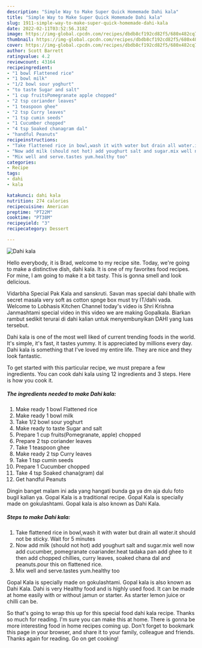```yaml
---
description: "Simple Way to Make Super Quick Homemade Dahi kala"
title: "Simple Way to Make Super Quick Homemade Dahi kala"
slug: 1911-simple-way-to-make-super-quick-homemade-dahi-kala
date: 2022-02-11T03:52:56.318Z
image: https://img-global.cpcdn.com/recipes/dbdb8cf192cd82f5/680x482cq70/dahi-kala-recipe-main-photo.jpg
thumbnail: https://img-global.cpcdn.com/recipes/dbdb8cf192cd82f5/680x482cq70/dahi-kala-recipe-main-photo.jpg
cover: https://img-global.cpcdn.com/recipes/dbdb8cf192cd82f5/680x482cq70/dahi-kala-recipe-main-photo.jpg
author: Scott Barrett
ratingvalue: 4.2
reviewcount: 43164
recipeingredient:
- "1 bowl Flattened rice"
- "1 bowl milk"
- "1/2 bowl sour yoghurt"
- "to taste Sugar and salt"
- "1 cup fruitsPomegranate apple chopped"
- "2 tsp coriander leaves"
- "1 teaspoon ghee"
- "2 tsp Curry leaves"
- "1 tsp cumin seeds"
- "1 Cucumber chopped"
- "4 tsp Soaked chanagram dal"
- "handful Peanuts"
recipeinstructions:
- "Take flattened rice in bowl,wash it with water but drain all water.it should not be sticky. Wait for 5 minutes"
- "Now add milk (should not hot) add youghurt salt and sugar.mix well now add cucumber, pomegranate coariander.heat tadaka pan add ghee to it then add chopped chillies, curry leaves, soaked chana dal and peanuts.pour this on flattened rice."
- "Mix well and serve.tastes yum.healthy too"
categories:
- Recipe
tags:
- dahi
- kala

katakunci: dahi kala 
nutrition: 274 calories
recipecuisine: American
preptime: "PT22M"
cooktime: "PT38M"
recipeyield: "3"
recipecategory: Dessert

---
```



![Dahi kala](https://img-global.cpcdn.com/recipes/dbdb8cf192cd82f5/680x482cq70/dahi-kala-recipe-main-photo.jpg)

Hello everybody, it is Brad, welcome to my recipe site. Today, we're going to make a distinctive dish, dahi kala. It is one of my favorites food recipes. For mine, I am going to make it a bit tasty. This is gonna smell and look delicious.

Vidarbha Special Pak Kala and sanskruti. Savan mas special dahi bhalle with secret masala very soft as cotton spnge box must try IT/dahi vada. Welcome to Lobhasis Kitchen Channel today's video is Shri Krishna Janmashtami special video in this video we are making Gopalkala. Biarkan rambut sedikit terurai di dahi kalian untuk menyembunyikan DAHI yang luas tersebut.

Dahi kala is one of the most well liked of current trending foods in the world. It's simple, it's fast, it tastes yummy. It is appreciated by millions every day. Dahi kala is something that I've loved my entire life. They are nice and they look fantastic.


To get started with this particular recipe, we must prepare a few ingredients. You can cook dahi kala using 12 ingredients and 3 steps. Here is how you cook it.

<!--inarticleads1-->

##### The ingredients needed to make Dahi kala:

1. Make ready 1 bowl Flattened rice
1. Make ready 1 bowl milk
1. Take 1/2 bowl sour yoghurt
1. Make ready to taste Sugar and salt
1. Prepare 1 cup fruits(Pomegranate, apple) chopped
1. Prepare 2 tsp coriander leaves
1. Take 1 teaspoon ghee
1. Make ready 2 tsp Curry leaves
1. Take 1 tsp cumin seeds
1. Prepare 1 Cucumber chopped
1. Take 4 tsp Soaked chana(gram) dal
1. Get handful Peanuts


Dingin banget malam ini ada yang hangati bunda ga ya dm aja dulu foto bugil kalian ya. Gopal Kala is a traditional recipe. Gopal Kala is specially made on gokulashtami. Gopal kala is also known as Dahi Kala. 

<!--inarticleads2-->

##### Steps to make Dahi kala:

1. Take flattened rice in bowl,wash it with water but drain all water.it should not be sticky. Wait for 5 minutes
1. Now add milk (should not hot) add youghurt salt and sugar.mix well now add cucumber, pomegranate coariander.heat tadaka pan add ghee to it then add chopped chillies, curry leaves, soaked chana dal and peanuts.pour this on flattened rice.
1. Mix well and serve.tastes yum.healthy too


Gopal Kala is specially made on gokulashtami. Gopal kala is also known as Dahi Kala. Dahi is very Healthy food and is highly used food. It can be made at home easily with or without jamun or starter. As starter lemon juice or chilli can be. 

So that's going to wrap this up for this special food dahi kala recipe. Thanks so much for reading. I'm sure you can make this at home. There is gonna be more interesting food in home recipes coming up. Don't forget to bookmark this page in your browser, and share it to your family, colleague and friends. Thanks again for reading. Go on get cooking!
